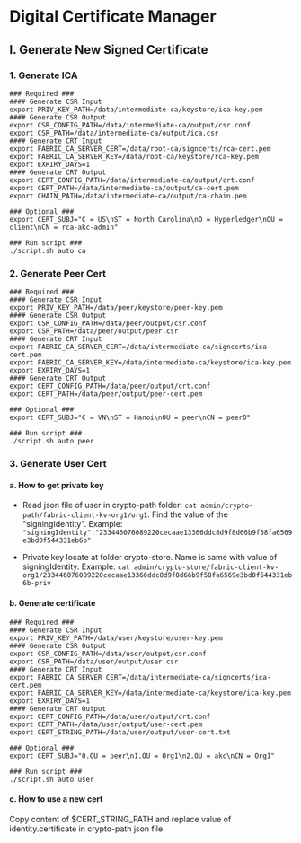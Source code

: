 # Digital Certificate Manager
## I. Generate New Signed Certificate
### 1. Generate ICA
```shell
### Required ###
#### Generate CSR Input
export PRIV_KEY_PATH=/data/intermediate-ca/keystore/ica-key.pem
#### Generate CSR Output
export CSR_CONFIG_PATH=/data/intermediate-ca/output/csr.conf
export CSR_PATH=/data/intermediate-ca/output/ica.csr
#### Generate CRT Input
export FABRIC_CA_SERVER_CERT=/data/root-ca/signcerts/rca-cert.pem
export FABRIC_CA_SERVER_KEY=/data/root-ca/keystore/rca-key.pem
export EXRIRY_DAYS=1
#### Generate CRT Output
export CERT_CONFIG_PATH=/data/intermediate-ca/output/crt.conf
export CERT_PATH=/data/intermediate-ca/output/ca-cert.pem
export CHAIN_PATH=/data/intermediate-ca/output/ca-chain.pem

### Optional ###
export CERT_SUBJ="C = US\nST = North Carolina\nO = Hyperledger\nOU = client\nCN = rca-akc-admin"

### Run script ###
./script.sh auto ca
```

### 2. Generate Peer Cert
```shell
### Required ###
#### Generate CSR Input
export PRIV_KEY_PATH=/data/peer/keystore/peer-key.pem
#### Generate CSR Output
export CSR_CONFIG_PATH=/data/peer/output/csr.conf
export CSR_PATH=/data/peer/output/peer.csr
#### Generate CRT Input
export FABRIC_CA_SERVER_CERT=/data/intermediate-ca/signcerts/ica-cert.pem
export FABRIC_CA_SERVER_KEY=/data/intermediate-ca/keystore/ica-key.pem
export EXRIRY_DAYS=1
#### Generate CRT Output
export CERT_CONFIG_PATH=/data/peer/output/crt.conf
export CERT_PATH=/data/peer/output/peer-cert.pem

### Optional ###
export CERT_SUBJ="C = VN\nST = Hanoi\nOU = peer\nCN = peer0"

### Run script ###
./script.sh auto peer
```

### 3. Generate User Cert

#### a. How to get private key

- Read json file of user in crypto-path folder: ```cat admin/crypto-path/fabric-client-kv-org1/org1```. Find the value of the "signingIdentity". Example: ```"signingIdentity":"233446076089220cecaae13366ddc8d9f8d66b9f58fa6569e3bd0f544331eb6b"```

- Private key locate at folder crypto-store. Name is same with value of signingIdentity. Example: ```cat admin/crypto-store/fabric-client-kv-org1/233446076089220cecaae13366ddc8d9f8d66b9f58fa6569e3bd0f544331eb6b-priv```

#### b. Generate certificate

```shell
### Required ###
#### Generate CSR Input
export PRIV_KEY_PATH=/data/user/keystore/user-key.pem
#### Generate CSR Output
export CSR_CONFIG_PATH=/data/user/output/csr.conf
export CSR_PATH=/data/user/output/user.csr
#### Generate CRT Input
export FABRIC_CA_SERVER_CERT=/data/intermediate-ca/signcerts/ica-cert.pem
export FABRIC_CA_SERVER_KEY=/data/intermediate-ca/keystore/ica-key.pem
export EXRIRY_DAYS=1
#### Generate CRT Output
export CERT_CONFIG_PATH=/data/user/output/crt.conf
export CERT_PATH=/data/user/output/user-cert.pem
export CERT_STRING_PATH=/data/user/output/user-cert.txt

### Optional ###
export CERT_SUBJ="0.OU = peer\n1.OU = Org1\n2.OU = akc\nCN = Org1"

### Run script ###
./script.sh auto user
```

#### c. How to use a new cert

Copy content of $CERT_STRING_PATH and replace value of identity.certificate in crypto-path json file.

